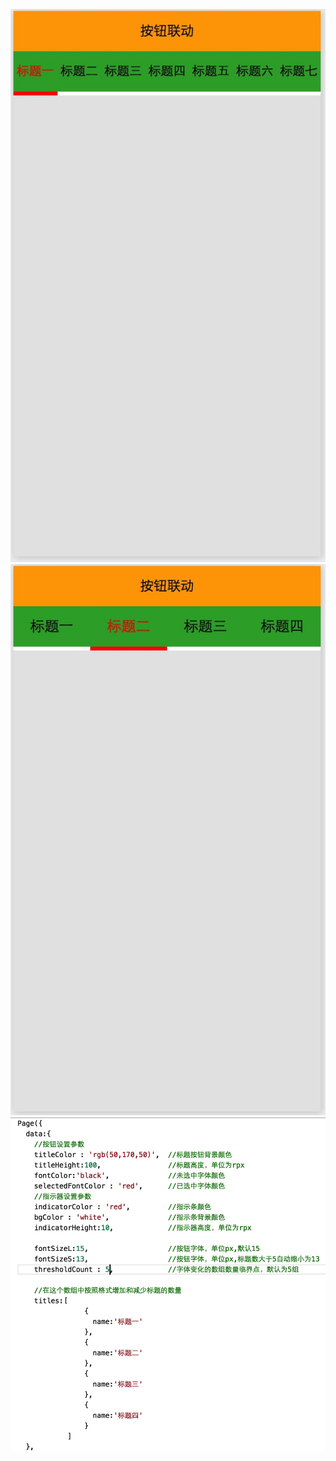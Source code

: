 ![Alt text](https://github.com/zhangjk4859/wxMINAScrollViewAndButton/raw/master/screenShots/1.png)
![Alt text](https://github.com/zhangjk4859/wxMINAScrollViewAndButton/raw/master/screenShots/2.png)
![Alt text](https://github.com/zhangjk4859/wxMINAScrollViewAndButton/raw/master/screenShots/3.png)
